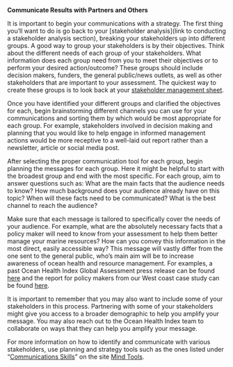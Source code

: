 **Communicate Results with Partners and Others**

It is important to begin your communications with a strategy. The first thing you’ll want to do is go back to your [stakeholder analysis](link to conducting a stakeholder analysis section), breaking your stakeholders up into different groups. A good way to group your stakeholders is by their objectives. Think about the different needs of each group of your stakeholders. What information does each group need from you to meet their objectives or to perform your desired action/outcome? These groups should include decision makers, funders, the general public/news outlets, as well as other stakeholders that are important to your assessment. The quickest way to create these groups is to look back at your [stakeholder management sheet](http://www.mindtools.com/pages/article/newPPM_08.htm).

Once you have identified your different groups and clarified the objectives for each, begin brainstorming different channels you can use for your communications and sorting them by which would be most appropriate for each group. For example, stakeholders involved in decision making and planning that you would like to help engage in informed management actions would be more receptive to a well-laid out report rather than a newsletter, article or social media post.

After selecting the proper communication tool for each group, begin planning the messages for each group. Here it might be helpful to start with the broadest group and end with the most specific. For each group, aim to answer questions such as: What are the main facts that the audience needs to know? How much background does your audience already have on this topic? When will these facts need to be communicated? What is the best channel to reach the audience?

Make sure that each message is tailored to specifically cover the needs of your audience. For example, what are the absolutely necessary facts that a policy maker will need to know from your assessment to help them better manage your marine resources? How can you convey this information in the most direct, easily accessible way? This message will vastly differ from the one sent to the general public, who’s main aim will be to increase awareness of ocean health and resource management. For examples, a past Ocean Health Index Global Assessment press release can be found [here](http://www.pacificlife.com/content/dam/paclife_corp/crp/public/about_pacific_life/foundation_community/strategic_focus/healthy_oceans/081512_Ocean_Health_Index_Media_Release.pdf) and the report for policy makers from our West coast case study can be found [here](http://www.oceanhealthindex.org/Apps/OHI/Vault/Output?VaultID=7899&ts=1422972909).

It is important to remember that you may also want to include some of your stakeholders in this process. Partnering with some of your stakeholders might give you access to a broader demographic to help you amplify your message. You may also reach out to the Ocean Health Index team to collaborate on ways that they can help you amplify your message. 

For more information on how to identify and communicate with various stakeholders, use planning and strategy tools such as the ones listed under “[Communications Skills](http://www.mindtools.com/page8.html)” on the site [Mind Tools](http://www.mindtools.com/).
